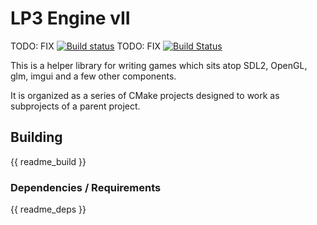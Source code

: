 # LP3 Engine vII

TODO: FIX [![Build status](https://ci.appveyor.com/api/projects/status/a3r2jq32f1x6frcv?svg=true)](https://ci.appveyor.com/project/TimSimpson/lp3-core)
TODO: FIX [![Build Status](https://travis-ci.org/TimSimpson/Lp3-Core.svg?branch=master)](https://travis-ci.org/TimSimpson/Lp3-Core)

This is a helper library for writing games which sits atop SDL2, OpenGL, glm, imgui and a few other components.

It is organized as a series of CMake projects designed to work as subprojects of a parent project.

## Building

{{ readme_build }}

### Dependencies / Requirements

{{ readme_deps }}
